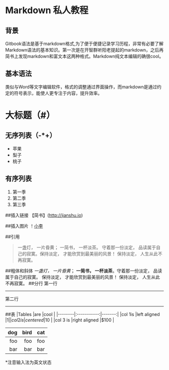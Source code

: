 # Markdown 私人教程

## 背景
Gitbook语法是基于markdown格式,为了便于便捷记录学习历程，非常有必要了解Markdown语法的基本知识。第一次是在开智群听阳老提起的markdown，之后再简书上发现markdown和富文本这两种格式。Markdown纯文本编辑的确很cool。

## 基本语法
类似与Word等文字编辑软件，格式的调整通过界面操作，而markdown是通过约定的符号表示，能使人更专注于内容，提升效率。

# 大标题（#）
## 无序列表（-*+）

- 苹果
- 梨子
- 桃子

## 有序列表
1. 第一季
2. 第二季
3. 第三季

##插入链接
【简书】(http://jianshu.io)

##插入图片
！[小李](http://upload-images.jianshu.io/upload_images/310441-9c2baea633a0dffe.jpg)

##引用
> 一盏灯， 一片昏黄； 一简书， 一杯淡茶。 守着那一份淡定， 品读属于自己的寂寞。保持淡定， 才能欣赏到最美丽的风景！ 保持淡定， 人生从此不再寂寞。

##粗体和斜体
*一盏灯， 一片昏黄*； **一简书， 一杯淡茶**。守着那一份淡定， 品读属于自己的寂寞。 保持淡定， 才能欣赏到最美丽的风景！ 保持淡定， 人生从此不再寂寞。
##分行
第一行
***
第二行
***
##表
|Tables    |are                |cool      |
|--------|:-----------:|-------:|
|col 1is    |left aligned    |$1         |
|col 2 is   |centered        |$10       |
|col 3 is   |right aligned  |$100     |

|dog|bird|cat|
|--:|--:|--:|
|foo|foo|foo|
|bar|bar|bar|
*注意输入法为英文状态